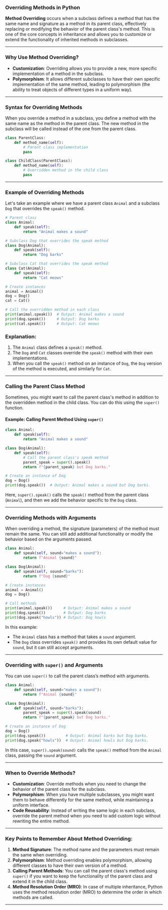 ### **Overriding Methods in Python**

**Method Overriding** occurs when a subclass defines a method that has the same name and signature as a method in its parent class, effectively replacing or modifying the behavior of the parent class's method. This is one of the core concepts in inheritance and allows you to customize or extend the functionality of inherited methods in subclasses.

---

### **Why Use Method Overriding?**
- **Customization**: Overriding allows you to provide a new, more specific implementation of a method in the subclass.
- **Polymorphism**: It allows different subclasses to have their own specific implementation of the same method, leading to polymorphism (the ability to treat objects of different types in a uniform way).

---

### **Syntax for Overriding Methods**

When you override a method in a subclass, you define a method with the same name as the method in the parent class. The new method in the subclass will be called instead of the one from the parent class.

```python
class ParentClass:
    def method_name(self):
        # Parent class implementation
        pass

class ChildClass(ParentClass):
    def method_name(self):
        # Overridden method in the child class
        pass
```

---

### **Example of Overriding Methods**

Let's take an example where we have a parent class `Animal` and a subclass `Dog` that overrides the `speak()` method.

```python
# Parent class
class Animal:
    def speak(self):
        return "Animal makes a sound"

# Subclass Dog that overrides the speak method
class Dog(Animal):
    def speak(self):
        return "Dog barks"

# Subclass Cat that overrides the speak method
class Cat(Animal):
    def speak(self):
        return "Cat meows"

# Create instances
animal = Animal()
dog = Dog()
cat = Cat()

# Call the overridden method in each class
print(animal.speak())  # Output: Animal makes a sound
print(dog.speak())     # Output: Dog barks
print(cat.speak())     # Output: Cat meows
```

### **Explanation:**
1. The `Animal` class defines a `speak()` method.
2. The `Dog` and `Cat` classes override the `speak()` method with their own implementations.
3. When you call the `speak()` method on an instance of `Dog`, the `Dog` version of the method is executed, and similarly for `Cat`.

---

### **Calling the Parent Class Method**

Sometimes, you might want to call the parent class's method in addition to the overridden method in the child class. You can do this using the `super()` function.

#### **Example: Calling Parent Method Using `super()`**

```python
class Animal:
    def speak(self):
        return "Animal makes a sound"

class Dog(Animal):
    def speak(self):
        # Call the parent class's speak method
        parent_speak = super().speak()
        return f"{parent_speak} but Dog barks."

# Create an instance of Dog
dog = Dog()
print(dog.speak())  # Output: Animal makes a sound but Dog barks.
```

Here, `super().speak()` calls the `speak()` method from the parent class (`Animal`), and then we add the behavior specific to the `Dog` class.

---

### **Overriding Methods with Arguments**

When overriding a method, the signature (parameters) of the method must remain the same. You can still add additional functionality or modify the behavior based on the arguments passed.

```python
class Animal:
    def speak(self, sound="makes a sound"):
        return f"Animal {sound}"

class Dog(Animal):
    def speak(self, sound="barks"):
        return f"Dog {sound}"

# Create instances
animal = Animal()
dog = Dog()

# Call methods
print(animal.speak())     # Output: Animal makes a sound
print(dog.speak())        # Output: Dog barks
print(dog.speak("howls")) # Output: Dog howls
```

In this example:
- The `Animal` class has a method that takes a `sound` argument.
- The `Dog` class overrides `speak()` and provides its own default value for `sound`, but it can still accept arguments.

---

### **Overriding with `super()` and Arguments**

You can use `super()` to call the parent class’s method with arguments.

```python
class Animal:
    def speak(self, sound="makes a sound"):
        return f"Animal {sound}"

class Dog(Animal):
    def speak(self, sound="barks"):
        parent_speak = super().speak(sound)
        return f"{parent_speak} but Dog barks."

# Create an instance of Dog
dog = Dog()
print(dog.speak())         # Output: Animal barks but Dog barks.
print(dog.speak("howls"))  # Output: Animal howls but Dog barks.
```

In this case, `super().speak(sound)` calls the `speak()` method from the `Animal` class, passing the `sound` argument.

---

### **When to Override Methods?**

- **Customization**: Override methods when you need to change the behavior of the parent class for the subclass.
- **Polymorphism**: When you have multiple subclasses, you might want them to behave differently for the same method, while maintaining a uniform interface.
- **Code Reusability**: Instead of writing the same logic in each subclass, override the parent method when you need to add custom logic without rewriting the entire method.

---

### **Key Points to Remember About Method Overriding:**

1. **Method Signature**: The method name and the parameters must remain the same when overriding.
2. **Polymorphism**: Method overriding enables polymorphism, allowing different classes to have their own version of a method.
3. **Calling Parent Methods**: You can call the parent class's method using `super()` if you want to keep the functionality of the parent class and extend it in the child class.
4. **Method Resolution Order (MRO)**: In case of multiple inheritance, Python uses the method resolution order (MRO) to determine the order in which methods are called.

---
